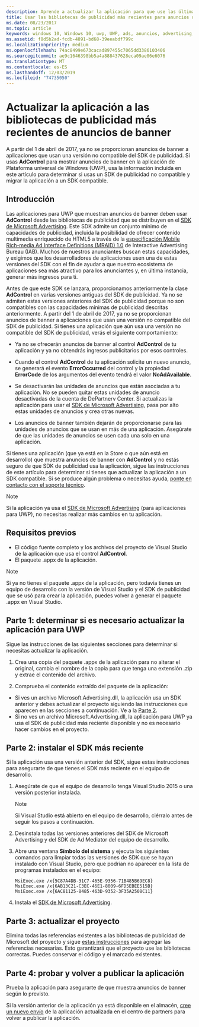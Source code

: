 ```yaml
---
description: Aprende a actualizar la aplicación para que use las últimas bibliotecas admitidas de Microsoft Advertising y a asegurarte de que siga recibiendo anuncios de banner.
title: Usar las bibliotecas de publicidad más recientes para anuncios de banner
ms.date: 08/23/2017
ms.topic: article
keywords: windows 10, Windows 10, uwp, UWP, ads, anuncios, advertising, publicidad, AdControl, AdControl, AdMediatorControl, AdMediatorControl, migrate, migrar
ms.assetid: f8d5b2ad-fcdb-4891-bd68-39eeabdf799c
ms.localizationpriority: medium
ms.openlocfilehash: 74ac8499e673cacad897455c7065dd3386103406
ms.sourcegitcommit: ae9c1646398bb5a4a888437628eca09ae06e6076
ms.translationtype: MT
ms.contentlocale: es-ES
ms.lasthandoff: 12/03/2019
ms.locfileid: "74735050"
---
```

# <a name="update-your-app-to-the-latest-advertising-libraries-for-banner-ads"></a>Actualizar la aplicación a las bibliotecas de publicidad más recientes de anuncios de banner

A partir del 1 de abril de 2017, ya no se proporcionan anuncios de banner a aplicaciones que usan una versión no compatible del SDK de publicidad. Si usas **AdControl** para mostrar anuncios de banner en la aplicación de Plataforma universal de Windows (UWP), usa la información incluida en este artículo para determinar si usas un SDK de publicidad no compatible y migrar la aplicación a un SDK compatible.

## <a name="overview"></a>Introducción

Las aplicaciones para UWP que muestran anuncios de banner deben usar **AdControl** desde las bibliotecas de publicidad que se distribuyen en el [SDK de Microsoft Advertising](https://marketplace.visualstudio.com/items?itemName=AdMediator.MicrosoftAdvertisingSDK). Este SDK admite un conjunto mínimo de capacidades de publicidad, incluida la posibilidad de ofrecer contenido multimedia enriquecido de HTML5 a través de la [especificación Mobile Rich-media Ad Interface Definitions (MRAID) 1.0](https://www.iab.com/wp-content/uploads/2015/08/IAB_MRAID_VersionOne.pdf) de Interactive Advertising Bureau (IAB). Muchos de nuestros anunciantes buscan estas capacidades, y exigimos que los desarrolladores de aplicaciones usen una de estas versiones del SDK con el fin de ayudar a que nuestro ecosistema de aplicaciones sea más atractivo para los anunciantes y, en última instancia, generar más ingresos para ti.

Antes de que este SDK se lanzara, proporcionamos anteriormente la clase **AdControl** en varias versiones antiguas del SDK de publicidad. Ya no se admiten estas versiones anteriores del SDK de publicidad porque no son compatibles con las capacidades mínimas de publicidad descritas anteriormente. A partir del 1 de abril de 2017, ya no se proporcionan anuncios de banner a aplicaciones que usan una versión no compatible del SDK de publicidad. Si tienes una aplicación que aún usa una versión no compatible del SDK de publicidad, verás el siguiente comportamiento:

* Ya no se ofrecerán anuncios de banner al control **AdControl** de tu aplicación y ya no obtendrás ingresos publicitarios por esos controles.

* Cuando el control **AdControl** de tu aplicación solicite un nuevo anuncio, se generará el evento **ErrorOccurred** del control y la propiedad **ErrorCode** de los argumentos del evento tendrá el valor **NoAdAvailable**.

* Se desactivarán las unidades de anuncios que están asociadas a tu aplicación. No se pueden quitar estas unidades de anuncio desactivadas de la cuenta de DePartnerv Center. Si actualizas la aplicación para usar el [SDK de Microsoft Advertising](https://marketplace.visualstudio.com/items?itemName=AdMediator.MicrosoftAdvertisingSDK), pasa por alto estas unidades de anuncios y crea otras nuevas.

* Los anuncios de banner también dejarán de proporcionarse para las unidades de anuncios que se usan en más de una aplicación. Asegúrate de que las unidades de anuncios se usen cada una solo en una aplicación.

Si tienes una aplicación (que ya está en la Store o que aún está en desarrollo) que muestra anuncios de banner con **AdControl** y no estás seguro de que SDK de publicidad usa la aplicación, sigue las instrucciones de este artículo para determinar si tienes que actualizar la aplicación a un SDK compatible. Si se produce algún problema o necesitas ayuda, [ponte en contacto con el soporte técnico](https://support.microsoft.com/getsupport/hostpage.aspx?locale=EN-US&supportregion=EN-US&ccfcode=US&ln=EN-US&pesid=14654&oaspworkflow=start_1.0.0.0&tenant=store&supporttopic_L1=32136151).

> [!NOTE]
> Si la aplicación ya usa el [SDK de Microsoft Advertising](https://marketplace.visualstudio.com/items?itemName=AdMediator.MicrosoftAdvertisingSDK) (para aplicaciones para UWP), no necesitas realizar más cambios en tu aplicación.

## <a name="prerequisites"></a>Requisitos previos

* El código fuente completo y los archivos del proyecto de Visual Studio de la aplicación que usa el control **AdControl**.
* El paquete .appx de la aplicación.

> [!NOTE]
> Si ya no tienes el paquete .appx de la aplicación, pero todavía tienes un equipo de desarrollo con la versión de Visual Studio y el SDK de publicidad que se usó para crear la aplicación, puedes volver a generar el paquete .appx en Visual Studio.

<span id="part-1" />

## <a name="part-1-determine-whether-you-need-to-update-your-uwp-app"></a>Parte 1: determinar si es necesario actualizar la aplicación para UWP

Sigue las instrucciones de las siguientes secciones para determinar si necesitas actualizar la aplicación.

1. Crea una copia del paquete .appx de la aplicación para no alterar el original, cambia el nombre de la copia para que tenga una extensión .zip y extrae el contenido del archivo.

2. Comprueba el contenido extraído del paquete de la aplicación:
  * Si ves un archivo Microsoft.Advertising.dll, la aplicación usa un SDK anterior y debes actualizar el proyecto siguiendo las instrucciones que aparecen en las secciones a continuación. Ve a la [Parte 2](update-your-app-to-the-latest-advertising-libraries.md#part-2).
  * Si no ves un archivo Microsoft.Advertising.dll, la aplicación para UWP ya usa el SDK de publicidad más reciente disponible y no es necesario hacer cambios en el proyecto.


<span id="part-2" />

## <a name="part-2-install-the-latest-sdk"></a>Parte 2: instalar el SDK más reciente

Si la aplicación usa una versión anterior del SDK, sigue estas instrucciones para asegurarte de que tienes el SDK más reciente en el equipo de desarrollo.

1. Asegúrate de que el equipo de desarrollo tenga Visual Studio 2015 o una versión posterior instalada.
    > [!NOTE]
    > Si Visual Studio está abierto en el equipo de desarrollo, ciérralo antes de seguir los pasos a continuación.

1.  Desinstala todas las versiones anteriores del SDK de Microsoft Advertising y del SDK de Ad Mediator del equipo de desarrollo.

2.  Abre una ventana **Símbolo del sistema** y ejecuta los siguientes comandos para limpiar todas las versiones de SDK que se hayan instalado con Visual Studio, pero que podrían no aparecer en la lista de programas instalados en el equipo:
    ```syntax
    MsiExec.exe /x{5C87A4DB-31C7-465E-9356-71B485B69EC8}
    MsiExec.exe /x{6AB13C21-C3EC-46E1-8009-6FD5EBEE515B}
    MsiExec.exe /x{6AC81125-8485-463D-9352-3F35A2508C11}
    ```

3.  Instala el [SDK de Microsoft Advertising](https://marketplace.visualstudio.com/items?itemName=AdMediator.MicrosoftAdvertisingSDK).

## <a name="part-3-update-your-project"></a>Parte 3: actualizar el proyecto

Elimina todas las referencias existentes a las bibliotecas de publicidad de Microsoft del proyecto y sigue [estas instrucciones](install-the-microsoft-advertising-libraries.md#reference) para agregar las referencias necesarias. Esto garantizará que el proyecto use las bibliotecas correctas. Puedes conservar el código y el marcado existentes.

## <a name="part-4-test-and-republish-your-app"></a>Parte 4: probar y volver a publicar la aplicación

Prueba la aplicación para asegurarte de que muestra anuncios de banner según lo previsto.

Si la versión anterior de la aplicación ya está disponible en el almacén, [cree un nuevo envío](../publish/app-submissions.md) de la aplicación actualizada en el centro de partners para volver a publicar la aplicación.
